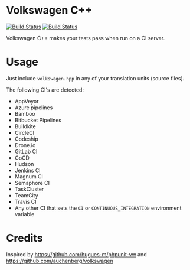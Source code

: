 # Volkswagen C++

[![Build Status](https://travis-ci.org/elnormous/volkswagencpp.svg?branch=master)](https://travis-ci.org/elnormous/volkswagencpp) [![Build Status](https://dev.azure.com/elnormous/volkswagencpp/_apis/build/status/elnormous.volkswagencpp?branchName=master)](https://dev.azure.com/elnormous/volkswagencpp/_build/latest?definitionId=6&branchName=master)

Volkswagen C++ makes your tests pass when run on a CI server.

# Usage

Just include `volkswagen.hpp` in any of your translation units (source files).

The following CI's are detected:
* AppVeyor
* Azure pipelines
* Bamboo
* Bitbucket Pipelines
* Buildkite
* CircleCI
* Codeship
* Drone.io
* GitLab CI
* GoCD
* Hudson
* Jenkins CI
* Magnum CI
* Semaphore CI
* TaskCluster
* TeamCity
* Travis CI
* Any other CI that sets the `CI` or `CONTINUOUS_INTEGRATION` environment variable

# Credits
Inspired by https://github.com/hugues-m/phpunit-vw and https://github.com/auchenberg/volkswagen